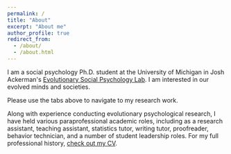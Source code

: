 ```yaml
---
permalink: /
title: "About"
excerpt: "About me"
author_profile: true
redirect_from: 
  - /about/
  - /about.html
---
```


I am a social psychology Ph.D. student at the University of Michigan in Josh Ackerman's [Evolutionary Social Psychology Lab](https://sites.lsa.umich.edu/esplab/). I am interested in our evolved minds and societies.

Please use the tabs above to navigate to my research work.

Along with experience conducting evolutionary psychological research, I have held various paraprofessional academic roles, including as a research assistant, teaching assistant, statistics tutor, writing tutor, proofreader, behavior technician, and a number of student leadership roles. For my full professional history, [check out my CV](/files/CV.pdf).
